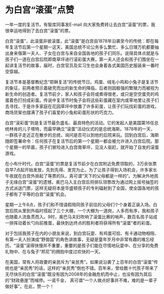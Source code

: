 # 为白宫“滚蛋”点赞

一年一度的复活节。有智库同事发E-mail 向大家免费转让去白宫“滚蛋”的票，我很幸运地得到了去白宫“滚蛋”的票。 

白宫“滚蛋”，此滚蛋非彼滚蛋，此“滚蛋”是白宫自1878年沿袭至今的传统：即在每年复活节后第一个星期一这天，美国总统不论公务多么繁忙、多么日理万机都要抽出身来偕第一夫人、子女在白宫与来自全国各地的孩子们同乐。说得具体点就是与孩子们一道在白宫后院即南草坪进行滚彩蛋大赛，第一夫人还会和孩子们围坐在一起讲复活节的故事，届时，白宫官员及实习生也会身着各式美国历史服装来一番时空穿越。 

复活节本是基督教纪念“耶稣复活”的传统节日。鸡蛋、绒毛小鸡和小兔子是复活节的象征，前两者预示着破壳而出的新生命的降临，后者则因极强的繁殖力而被视为新生命的创造者。复活节前夕，家人和孩子会将或煮得很老，或只是空空蛋壳的鸡蛋着色打扮成彩蛋。传说中复活节时兔子会将这些彩蛋藏在室内或草地里让孩子们去寻找，于是许多家庭在花园草坪中放置了许多彩蛋，让孩子们玩找彩蛋的游戏，商场货架也摆满了孩子们喜爱的小兔和彩蛋形状的巧克力。 

白宫“滚彩蛋”则是复活节最负盛名、最具特色的活动。它的发起人是美国第16任总统林肯的儿子塔特，而最早确立“滚蛋”活动仪式的是总统海斯。1878年的一天，一群孩子走近正在散步的总统，询问是否可以到他的后院来玩。回到白宫后，海斯随即签署命令：任何孩子在复活节后的第一个星期一都会被允许进入白宫后院。那个星期一的早晨，孩子们冒险进入白宫南草坪，见没人驱赶，就开始了自发的滚蛋游戏。 

在小布什时代，白宫“滚蛋”的票是复活节前夕在白宫附近免费领取的，3万余张票自早7点起开始发放，先到先得、发完为止。为了让孩子得到入场机会，许多家长午夜就在白宫外排起了等票的队，真可谓“天下的父母都是一样的”。为解决外地孩子无缘白宫“滚蛋”的遗憾，奥巴马入主白宫后将排队领票改为通过网上摇号抽签的方式派送门票，这样无疑将本是华盛顿孩子的专利辐射到了全国，使全国各地的孩子都有了平等的白宫“滚蛋”机会。 

星期一上午8点，孩子们和不惜请假陪同孩子前往的父母们个个身着正装入场。白宫后院从里到外临时搭起了三个大棚，一个大棚为一道岗，人多而有序，我和孩子也随着人流鱼贯而入。9时，奥巴马夫妇吹响了滚蛋比赛的哨声，数百名孩子站成一排挥动着长勺向前推蛋，最快到达终点的胜利者将获得所有“滚蛋”者的彩蛋。 

对于包括我孩子在内的小朋友来说，到白宫玩耍、有鸡蛋可拾、有卡通动物相陪、有第一夫人扮演成“野兽国”的角色讲故事，无疑是童年岁月中非常有趣的难忘经历。“滚蛋”滚得快慢并不重要，重要的是孩子们能在尽情地玩耍中、在分享的免费礼物中、在与兔子“邦尼”的拥抱中度过欢快的一天。 

在美国，常有人将政要的亲民斥为“亲民秀”。如果说沿袭了上百年的白宫“滚蛋”传统也是“亲民秀”的话，这样的“亲民秀”倒也不错。百年来，曾给数十代孩子带来了无尽快乐的白宫“滚蛋”既没有因为2008年的金融危机而中止，也没有因为其后的“财政悬崖”而喊停。一诺千金， 真可谓“一个人做点好事并不难，难的是一辈子做好事”。在此，赞一个！